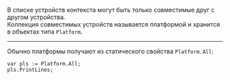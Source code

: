 


В списке устройств контекста могут быть только совместимые друг с другом устройства.\
Коллекция совместимых устройств называется платформой и хранится в объектах типа `Platform`.

---

Обычно платформы получают из статического свойства `Platform.All`:
```
var pls := Platform.All;
pls.PrintLines;
```


